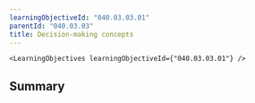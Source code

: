 ```yaml
---
learningObjectiveId: "040.03.03.01"
parentId: "040.03.03"
title: Decision-making concepts
---
```


```tsx eval
<LearningObjectives learningObjectiveId={"040.03.03.01"} />
```

## Summary
